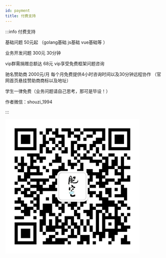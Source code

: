 ```yaml
---
id: payment
title: 付费支持
---
```


:::info 付费支持

基础问题 50元起 （golang基础 js基础 vue基础等 ）

业务开发问题 300元 30分钟

vip群需捐赠总额达 68元 vip享受免费框架问题咨询

驰名赞助商 2000元/月 每个月免费提供4小时咨询时间以及30分钟远程协作 （官网首页悬挂赞助商商标以及地址）

学生一律免费（业务问题请自己思考，那可是毕设！）

作者微信：shouzi_1994

:::

![weixin](../static/guanwang/weixin.jpg "微信")
